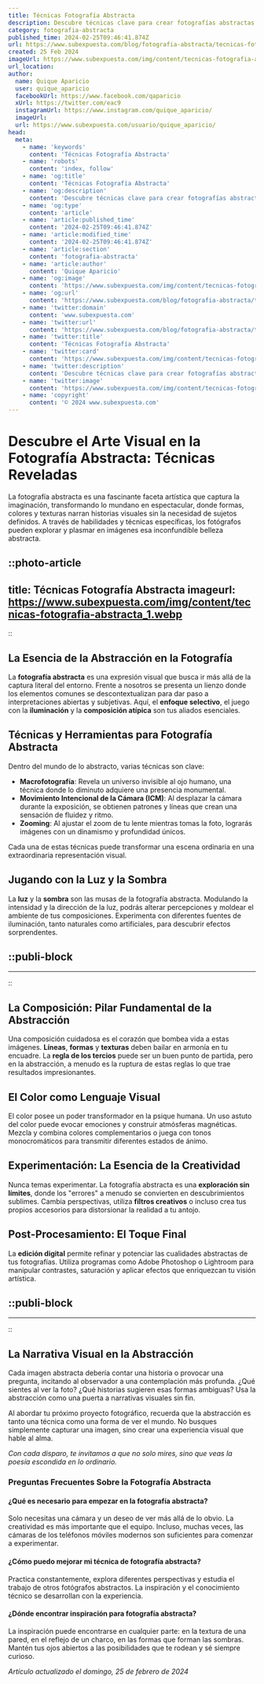 ```yaml
---
title: Técnicas Fotografía Abstracta
description: Descubre técnicas clave para crear fotografías abstractas únicas. Consejos expertos para capturar imágenes que despierten imaginación y arte.
category: fotografia-abstracta
published_time: 2024-02-25T09:46:41.874Z
url: https://www.subexpuesta.com/blog/fotografia-abstracta/tecnicas-fotografia-abstracta
created: 25 Feb 2024
imageUrl: https://www.subexpuesta.com/img/content/tecnicas-fotografia-abstracta_1.webp
url_location:
author:
  name: Quique Aparicio
  user: quique_aparicio
  facebookUrl: https://www.facebook.com/qaparicio
  xUrl: https://twitter.com/eac9
  instagramUrl: https://www.instagram.com/quique_aparicio/
  imageUrl: 
  url: https://www.subexpuesta.com/usuario/quique_aparicio/
head:
  meta:
    - name: 'keywords'
      content: 'Técnicas Fotografía Abstracta'
    - name: 'robots'
      content: 'index, follow'
    - name: 'og:title'
      content: 'Técnicas Fotografía Abstracta'
    - name: 'og:description'
      content: 'Descubre técnicas clave para crear fotografías abstractas únicas. Consejos expertos para capturar imágenes que despierten imaginación y arte.'
    - name: 'og:type'
      content: 'article'
    - name: 'article:published_time'
      content: '2024-02-25T09:46:41.874Z'
    - name: 'article:modified_time'
      content: '2024-02-25T09:46:41.874Z'
    - name: 'article:section'
      content: 'fotografia-abstracta'
    - name: 'article:author'
      content: 'Quique Aparicio'
    - name: 'og:image'
      content: 'https://www.subexpuesta.com/img/content/tecnicas-fotografia-abstracta_1.webp'
    - name: 'og:url'
      content: 'https://www.subexpuesta.com/blog/fotografia-abstracta/tecnicas-fotografia-abstracta'
    - name: 'twitter:domain'
      content: 'www.subexpuesta.com'
    - name: 'twitter:url'
      content: 'https://www.subexpuesta.com/blog/fotografia-abstracta/tecnicas-fotografia-abstracta'
    - name: 'twitter:title'
      content: 'Técnicas Fotografía Abstracta'
    - name: 'twitter:card'
      content: 'https://www.subexpuesta.com/img/content/tecnicas-fotografia-abstracta_1.webp'
    - name: 'twitter:description'
      content: 'Descubre técnicas clave para crear fotografías abstractas únicas. Consejos expertos para capturar imágenes que despierten imaginación y arte.'
    - name: 'twitter:image'
      content: 'https://www.subexpuesta.com/img/content/tecnicas-fotografia-abstracta_1.webp'
    - name: 'copyright'
      content: '© 2024 www.subexpuesta.com'
---
```

# Descubre el Arte Visual en la Fotografía Abstracta: Técnicas Reveladas

La fotografía abstracta es una fascinante faceta artística que captura la imaginación, transformando lo mundano en espectacular, donde formas, colores y texturas narran historias visuales sin la necesidad de sujetos definidos. A través de habilidades y técnicas específicas, los fotógrafos pueden explorar y plasmar en imágenes esa inconfundible belleza abstracta.


::photo-article
---
title: Técnicas Fotografía Abstracta
imageurl: https://www.subexpuesta.com/img/content/tecnicas-fotografia-abstracta_1.webp
---
::


## La Esencia de la Abstracción en la Fotografía
La **fotografía abstracta** es una expresión visual que busca ir más allá de la captura literal del entorno. Frente a nosotros se presenta un lienzo donde los elementos comunes se descontextualizan para dar paso a interpretaciones abiertas y subjetivas. Aquí, el **enfoque selectivo**, el juego con la **iluminación** y la **composición atípica** son tus aliados esenciales.

## Técnicas y Herramientas para Fotografía Abstracta
Dentro del mundo de lo abstracto, varias técnicas son clave:

- **Macrofotografía**: Revela un universo invisible al ojo humano, una técnica donde lo diminuto adquiere una presencia monumental.
- **Movimiento Intencional de la Cámara (ICM)**: Al desplazar la cámara durante la exposición, se obtienen patrones y líneas que crean una sensación de fluidez y ritmo.
- **Zooming**: Al ajustar el zoom de tu lente mientras tomas la foto, lograrás imágenes con un dinamismo y profundidad únicos.

Cada una de estas técnicas puede transformar una escena ordinaria en una extraordinaria representación visual.

## Jugando con la Luz y la Sombra
La **luz** y la **sombra** son las musas de la fotografía abstracta. Modulando la intensidad y la dirección de la luz, podrás alterar percepciones y moldear el ambiente de tus composiciones. Experimenta con diferentes fuentes de iluminación, tanto naturales como artificiales, para descubrir efectos sorprendentes.


  ::publi-block
  ---
  ---
  ::
  
  
## La Composición: Pilar Fundamental de la Abstracción
Una composición cuidadosa es el corazón que bombea vida a estas imágenes. **Líneas**, **formas** y **texturas** deben bailar en armonía en tu encuadre. La **regla de los tercios** puede ser un buen punto de partida, pero en la abstracción, a menudo es la ruptura de estas reglas lo que trae resultados impresionantes.

## El Color como Lenguaje Visual
El color posee un poder transformador en la psique humana. Un uso astuto del color puede evocar emociones y construir atmósferas magnéticas. Mezcla y combina colores complementarios o juega con tonos monocromáticos para transmitir diferentes estados de ánimo.

## Experimentación: La Esencia de la Creatividad
Nunca temas experimentar. La fotografía abstracta es una **exploración sin límites**, donde los "errores" a menudo se convierten en descubrimientos sublimes. Cambia perspectivas, utiliza **filtros creativos** o incluso crea tus propios accesorios para distorsionar la realidad a tu antojo.

## Post-Procesamiento: El Toque Final
La **edición digital** permite refinar y potenciar las cualidades abstractas de tus fotografías. Utiliza programas como Adobe Photoshop o Lightroom para manipular contrastes, saturación y aplicar efectos que enriquezcan tu visión artística.


  ::publi-block
  ---
  ---
  ::
  
  
## La Narrativa Visual en la Abstracción
Cada imagen abstracta debería contar una historia o provocar una pregunta, incitando al observador a una contemplación más profunda. ¿Qué sientes al ver la foto? ¿Qué historias sugieren esas formas ambiguas? Usa la abstracción como una puerta a narrativas visuales sin fin.

Al abordar tu próximo proyecto fotográfico, recuerda que la abstracción es tanto una técnica como una forma de ver el mundo. No busques simplemente capturar una imagen, sino crear una experiencia visual que hable al alma.

*Con cada disparo, te invitamos a que no solo mires, sino que veas la poesía escondida en lo ordinario.*

### Preguntas Frecuentes Sobre la Fotografía Abstracta

#### ¿Qué es necesario para empezar en la fotografía abstracta?
Solo necesitas una cámara y un deseo de ver más allá de lo obvio. La creatividad es más importante que el equipo. Incluso, muchas veces, las cámaras de los teléfonos móviles modernos son suficientes para comenzar a experimentar.

#### ¿Cómo puedo mejorar mi técnica de fotografía abstracta?
Practica constantemente, explora diferentes perspectivas y estudia el trabajo de otros fotógrafos abstractos. La inspiración y el conocimiento técnico se desarrollan con la experiencia.

#### ¿Dónde encontrar inspiración para fotografía abstracta?
La inspiración puede encontrarse en cualquier parte: en la textura de una pared, en el reflejo de un charco, en las formas que forman las sombras. Mantén tus ojos abiertos a las posibilidades que te rodean y sé siempre curioso.

_Artículo actualizado el domingo, 25 de febrero de 2024_
